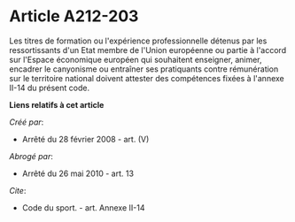 # Article A212-203

Les titres de formation ou l'expérience professionnelle détenus par les ressortissants d'un Etat membre de l'Union européenne
ou partie à l'accord sur l'Espace économique européen qui souhaitent enseigner, animer, encadrer le canyonisme ou entraîner
ses pratiquants contre rémunération sur le territoire national doivent attester des compétences fixées à l'annexe II-14 du
présent code.

**Liens relatifs à cet article**

_Créé par_:

  - Arrêté du 28 février 2008 - art. (V)

_Abrogé par_:

  - Arrêté du 26 mai 2010 - art. 13

_Cite_:

  - Code du sport. - art. Annexe II-14
